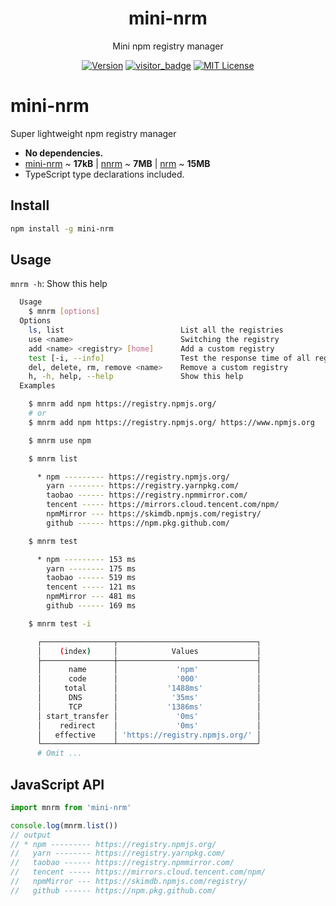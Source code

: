 <h1 align="center">mini-nrm</h1>
<p align="center">Mini npm registry manager</p>

<p align="center">
    <a href="https://www.npmjs.com/package/mini-nrm"><img src="https://img.shields.io/npm/v/mini-nrm?logo=npm" alt="Version"></a>
    <a href="https://github.com/Lete114/visitor-badge"><img src="https://visitor_badge.deta.dev/?pageID=github.CreateWheel.mini-nrm" alt="visitor_badge"></a>
    <a href="https://github.com/CreateWheel/mini-nrm/blob/main/LICENSE"><img src="https://img.shields.io/npm/l/mini-nrm?color=FF5531" alt="MIT License"></a>
</p>

# mini-nrm

Super lightweight npm registry manager

- **No dependencies.**
- [mini-nrm](https://packagephobia.com/result?p=mini-nrm) ~ **17kB** | [nnrm](https://packagephobia.com/result?p=nnrm) ~ **7MB** | [nrm](https://packagephobia.com/result?p=nrm) ~ **15MB**
- TypeScript type declarations included.

## Install

```bash
npm install -g mini-nrm
```

## Usage

`mnrm -h`: Show this help

```bash
  Usage
    $ mnrm [options]
  Options
    ls, list                          List all the registries
    use <name>                        Switching the registry
    add <name> <registry> [home]      Add a custom registry
    test [-i, --info]                 Test the response time of all registries
    del, delete, rm, remove <name>    Remove a custom registry
    h, -h, help, --help               Show this help
  Examples

    $ mnrm add npm https://registry.npmjs.org/
    # or
    $ mnrm add npm https://registry.npmjs.org/ https://www.npmjs.org

    $ mnrm use npm

    $ mnrm list

      * npm --------- https://registry.npmjs.org/
        yarn -------- https://registry.yarnpkg.com/
        taobao ------ https://registry.npmmirror.com/
        tencent ----- https://mirrors.cloud.tencent.com/npm/
        npmMirror --- https://skimdb.npmjs.com/registry/
        github ------ https://npm.pkg.github.com/

    $ mnrm test

      * npm --------- 153 ms
        yarn -------- 175 ms
        taobao ------ 519 ms
        tencent ----- 121 ms
        npmMirror --- 481 ms
        github ------ 169 ms

    $ mnrm test -i

      ┌────────────────┬───────────────────────────────┐
      │    (index)     │            Values             │
      ├────────────────┼───────────────────────────────┤
      │      name      │             'npm'             │
      │      code      │             '000'             │
      │     total      │           '1488ms'            │
      │      DNS       │            '35ms'             │
      │      TCP       │           '1386ms'            │
      │ start_transfer │             '0ms'             │
      │    redirect    │             '0ms'             │
      │   effective    │ 'https://registry.npmjs.org/' │
      └────────────────┴───────────────────────────────┘
      # Omit ...
```

## JavaScript API

```js
import mnrm from 'mini-nrm'

console.log(mnrm.list())
// output
// * npm --------- https://registry.npmjs.org/
//   yarn -------- https://registry.yarnpkg.com/
//   taobao ------ https://registry.npmmirror.com/
//   tencent ----- https://mirrors.cloud.tencent.com/npm/
//   npmMirror --- https://skimdb.npmjs.com/registry/
//   github ------ https://npm.pkg.github.com/
```